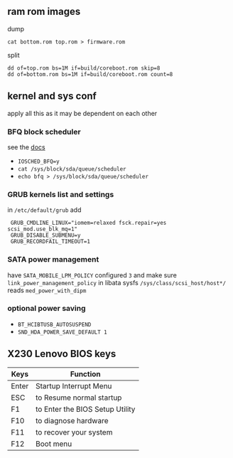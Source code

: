 ## ram rom images
dump

	cat bottom.rom top.rom > firmware.rom

split

	dd of=top.rom bs=1M if=build/coreboot.rom skip=8
	dd of=bottom.rom bs=1M if=build/coreboot.rom count=8


## kernel and sys conf
apply all this as it may be dependent on each other
### BFQ block scheduler
see the [docs](https://git.kernel.org/pub/scm/linux/kernel/git/torvalds/linux.git/tree/Documentation/block/bfq-iosched.txt)
* `IOSCHED_BFQ=y`
* `cat /sys/block/sda/queue/scheduler`
* `echo bfq > /sys/block/sda/queue/scheduler`

### GRUB kernels list and settings
in `/etc/default/grub` add

     GRUB_CMDLINE_LINUX="iomem=relaxed fsck.repair=yes scsi_mod.use_blk_mq=1"
     GRUB_DISABLE_SUBMENU=y
     GRUB_RECORDFAIL_TIMEOUT=1


### SATA power management
have `SATA_MOBILE_LPM_POLICY` configured `3` and make sure
`link_power_management_policy` in libata sysfs `/sys/class/scsi_host/host*/`
reads `med_power_with_dipm`

### optional power saving
* `BT_HCIBTUSB_AUTOSUSPEND`
* `SND_HDA_POWER_SAVE_DEFAULT 1`


## X230 Lenovo BIOS keys

| Keys | Function |
| --- | --- |
| Enter | Startup Interrupt Menu |
| ESC | to Resume normal startup |
| F1 | to Enter the BIOS Setup Utility |
| F10 | to diagnose hardware |
| F11 | to recover your system |
| F12 | Boot menu |

